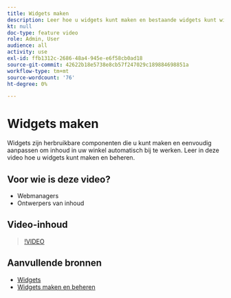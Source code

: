 ```yaml
---
title: Widgets maken
description: Leer hoe u widgets kunt maken en bestaande widgets kunt wijzigen om inhoud automatisch bij te werken in uw winkel.
kt: null
doc-type: feature video
role: Admin, User
audience: all
activity: use
exl-id: ffb1312c-2686-48a4-945e-e6f58cb0ad18
source-git-commit: 42622b18e5738e8cb57f247029c189884698851a
workflow-type: tm+mt
source-wordcount: '76'
ht-degree: 0%

---
```


# Widgets maken

Widgets zijn herbruikbare componenten die u kunt maken en eenvoudig aanpassen om inhoud in uw winkel automatisch bij te werken. Leer in deze video hoe u widgets kunt maken en beheren.

## Voor wie is deze video?

- Webmanagers
- Ontwerpers van inhoud

## Video-inhoud

>[!VIDEO](https://video.tv.adobe.com/v/343786?quality=12&learn=on)

## Aanvullende bronnen

- [Widgets](https://docs.magento.com/user-guide/cms/widgets.html)
- [Widgets maken en beheren](https://docs.magento.com/user-guide/cms/widget-create.html)
